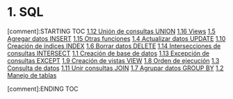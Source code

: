# 1. SQL


[comment]:STARTING TOC
[1.12 Unión de consultas UNION](<./content/1.12 Unión de consultas UNION.md>)
[1.16 Views](<./content/1.16 Views.md>)
[1.5 Agregar datos INSERT](<./content/1.5 Agregar datos INSERT.md>)
[1.15 Otras funciones](<./content/1.15 Otras funciones.md>)
[1.4 Actualizar datos UPDATE](<./content/1.4 Actualizar datos UPDATE.md>)
[1.10 Creación de índices INDEX](<./content/1.10 Creación de índices INDEX.md>)
[1.6 Borrar datos DELETE](<./content/1.6 Borrar datos DELETE.md>)
[1.14 Intersecciones de consultas INTERSECT](<./content/1.14 Intersecciones de consultas INTERSECT.md>)
[1.1 Creación de base de datos](<./content/1.1 Creación de base de datos.md>)
[1.13 Excepción de consultas EXCEPT](<./content/1.13 Excepción de consultas EXCEPT.md>)
[1.9 Creación de vistas VIEW](<./content/1.9 Creación de vistas VIEW.md>)
[1.8 Orden de ejecución](<./content/1.8 Orden de ejecución.md>)
[1.3 Consulta de datos](<./content/1.3 Consulta de datos.md>)
[1.11 Unir consultas JOIN](<./content/1.11 Unir consultas JOIN.md>)
[1.7 Agrupar datos GROUP BY](<./content/1.7 Agrupar datos GROUP BY.md>)
[1.2 Manejo de tablas](<./content/1.2 Manejo de tablas.md>)

[comment]:ENDING TOC
